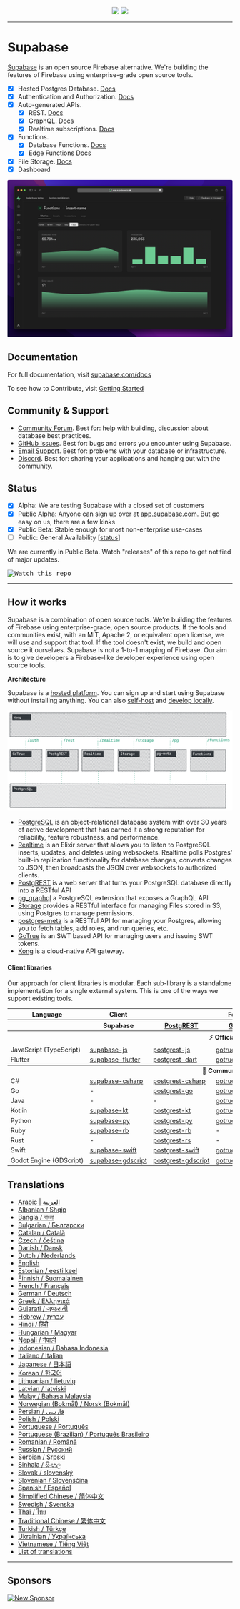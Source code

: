 <p align="center">
<img src="https://user-images.githubusercontent.com/8291514/213727234-cda046d6-28c6-491a-b284-b86c5cede25d.png#gh-light-mode-only">
<img src="https://user-images.githubusercontent.com/8291514/213727225-56186826-bee8-43b5-9b15-86e839d89393.png#gh-dark-mode-only">
</p>

---

# Supabase

[Supabase](https://supabase.com) is an open source Firebase alternative. We're building the features of Firebase using enterprise-grade open source tools.

- [x] Hosted Postgres Database. [Docs](https://supabase.com/docs/guides/database)
- [x] Authentication and Authorization. [Docs](https://supabase.com/docs/guides/auth)
- [x] Auto-generated APIs.
  - [x] REST. [Docs](https://supabase.com/docs/guides/database/api#rest-api)
  - [x] GraphQL. [Docs](https://supabase.com/docs/guides/database/api#graphql-api)
  - [x] Realtime subscriptions. [Docs](https://supabase.com/docs/guides/database/api#realtime-api)
- [x] Functions.
  - [x] Database Functions. [Docs](https://supabase.com/docs/guides/database/functions)
  - [x] Edge Functions [Docs](https://supabase.com/docs/guides/functions)
- [x] File Storage. [Docs](https://supabase.com/docs/guides/storage)
- [x] Dashboard

![Supabase Dashboard](https://raw.githubusercontent.com/supabase/supabase/master/apps/www/public/images/github/supabase-dashboard.png)

## Documentation

For full documentation, visit [supabase.com/docs](https://supabase.com/docs)

To see how to Contribute, visit [Getting Started](./DEVELOPERS.md)

## Community & Support

- [Community Forum](https://github.com/supabase/supabase/discussions). Best for: help with building, discussion about database best practices.
- [GitHub Issues](https://github.com/supabase/supabase/issues). Best for: bugs and errors you encounter using Supabase.
- [Email Support](https://supabase.com/docs/support#business-support). Best for: problems with your database or infrastructure.
- [Discord](https://discord.supabase.com). Best for: sharing your applications and hanging out with the community.

## Status

- [x] Alpha: We are testing Supabase with a closed set of customers
- [x] Public Alpha: Anyone can sign up over at [app.supabase.com](https://app.supabase.com). But go easy on us, there are a few kinks
- [x] Public Beta: Stable enough for most non-enterprise use-cases
- [ ] Public: General Availability [[status](https://supabase.com/docs/guides/getting-started/features#feature-status)]

We are currently in Public Beta. Watch "releases" of this repo to get notified of major updates.

<kbd><img src="https://raw.githubusercontent.com/supabase/supabase/d5f7f413ab356dc1a92075cb3cee4e40a957d5b1/web/static/watch-repo.gif" alt="Watch this repo"/></kbd>

---

## How it works

Supabase is a combination of open source tools. We’re building the features of Firebase using enterprise-grade, open source products. If the tools and communities exist, with an MIT, Apache 2, or equivalent open license, we will use and support that tool. If the tool doesn't exist, we build and open source it ourselves. Supabase is not a 1-to-1 mapping of Firebase. Our aim is to give developers a Firebase-like developer experience using open source tools.

**Architecture**

Supabase is a [hosted platform](https://app.supabase.com). You can sign up and start using Supabase without installing anything.
You can also [self-host](https://supabase.com/docs/guides/hosting/overview) and [develop locally](https://supabase.com/docs/guides/local-development).

![Architecture](https://github.com/supabase/supabase/blob/master/apps/docs/public/img/supabase-architecture.png)

- [PostgreSQL](https://www.postgresql.org/) is an object-relational database system with over 30 years of active development that has earned it a strong reputation for reliability, feature robustness, and performance.
- [Realtime](https://github.com/supabase/realtime) is an Elixir server that allows you to listen to PostgreSQL inserts, updates, and deletes using websockets. Realtime polls Postgres' built-in replication functionality for database changes, converts changes to JSON, then broadcasts the JSON over websockets to authorized clients.
- [PostgREST](http://postgrest.org/) is a web server that turns your PostgreSQL database directly into a RESTful API
- [pg_graphql](http://github.com/supabase/pg_graphql/) a PostgreSQL extension that exposes a GraphQL API
- [Storage](https://github.com/supabase/storage-api) provides a RESTful interface for managing Files stored in S3, using Postgres to manage permissions.
- [postgres-meta](https://github.com/supabase/postgres-meta) is a RESTful API for managing your Postgres, allowing you to fetch tables, add roles, and run queries, etc.
- [GoTrue](https://github.com/netlify/gotrue) is an SWT based API for managing users and issuing SWT tokens.
- [Kong](https://github.com/Kong/kong) is a cloud-native API gateway.

#### Client libraries

Our approach for client libraries is modular. Each sub-library is a standalone implementation for a single external system. This is one of the ways we support existing tools.

<table style="table-layout:fixed; white-space: nowrap;">
  <tr>
    <th>Language</th>
    <th>Client</th>
    <th colspan="5">Feature-Clients (bundled in Supabase client)</th>
  </tr>
  <!-- notranslate -->
  <tr>
    <th></th>
    <th>Supabase</th>
    <th><a href="https://github.com/postgrest/postgrest" target="_blank" rel="noopener noreferrer">PostgREST</a></th>
    <th><a href="https://github.com/supabase/gotrue" target="_blank" rel="noopener noreferrer">GoTrue</a></th>
    <th><a href="https://github.com/supabase/realtime" target="_blank" rel="noopener noreferrer">Realtime</a></th>
    <th><a href="https://github.com/supabase/storage-api" target="_blank" rel="noopener noreferrer">Storage</a></th>
    <th>Functions</th>
  </tr>
  <!-- TEMPLATE FOR NEW ROW -->
  <!-- START ROW
  <tr>
    <td>lang</td>
    <td><a href="https://github.com/supabase-community/supabase-lang" target="_blank" rel="noopener noreferrer">supabase-lang</a></td>
    <td><a href="https://github.com/supabase-community/postgrest-lang" target="_blank" rel="noopener noreferrer">postgrest-lang</a></td>
    <td><a href="https://github.com/supabase-community/gotrue-lang" target="_blank" rel="noopener noreferrer">gotrue-lang</a></td>
    <td><a href="https://github.com/supabase-community/realtime-lang" target="_blank" rel="noopener noreferrer">realtime-lang</a></td>
    <td><a href="https://github.com/supabase-community/storage-lang" target="_blank" rel="noopener noreferrer">storage-lang</a></td>
  </tr>
  END ROW -->
  <!-- /notranslate -->
  <th colspan="7">⚡️ Official ⚡️</th>
  <!-- notranslate -->
  <tr>
    <td>JavaScript (TypeScript)</td>
    <td><a href="https://github.com/supabase/supabase-js" target="_blank" rel="noopener noreferrer">supabase-js</a></td>
    <td><a href="https://github.com/supabase/postgrest-js" target="_blank" rel="noopener noreferrer">postgrest-js</a></td>
    <td><a href="https://github.com/supabase/gotrue-js" target="_blank" rel="noopener noreferrer">gotrue-js</a></td>
    <td><a href="https://github.com/supabase/realtime-js" target="_blank" rel="noopener noreferrer">realtime-js</a></td>
    <td><a href="https://github.com/supabase/storage-js" target="_blank" rel="noopener noreferrer">storage-js</a></td>
    <td><a href="https://github.com/supabase/functions-js" target="_blank" rel="noopener noreferrer">functions-js</a></td>
  </tr>
    <tr>
    <td>Flutter</td>
    <td><a href="https://github.com/supabase/supabase-flutter" target="_blank" rel="noopener noreferrer">supabase-flutter</a></td>
    <td><a href="https://github.com/supabase/postgrest-dart" target="_blank" rel="noopener noreferrer">postgrest-dart</a></td>
    <td><a href="https://github.com/supabase/gotrue-dart" target="_blank" rel="noopener noreferrer">gotrue-dart</a></td>
    <td><a href="https://github.com/supabase/realtime-dart" target="_blank" rel="noopener noreferrer">realtime-dart</a></td>
    <td><a href="https://github.com/supabase/storage-dart" target="_blank" rel="noopener noreferrer">storage-dart</a></td>
    <td><a href="https://github.com/supabase/functions-dart" target="_blank" rel="noopener noreferrer">functions-dart</a></td>
  </tr>
  <!-- /notranslate -->
  <th colspan="7">💚 Community 💚</th>
  <!-- notranslate -->
  <tr>
    <td>C#</td>
    <td><a href="https://github.com/supabase-community/supabase-csharp" target="_blank" rel="noopener noreferrer">supabase-csharp</a></td>
    <td><a href="https://github.com/supabase-community/postgrest-csharp" target="_blank" rel="noopener noreferrer">postgrest-csharp</a></td>
    <td><a href="https://github.com/supabase-community/gotrue-csharp" target="_blank" rel="noopener noreferrer">gotrue-csharp</a></td>
    <td><a href="https://github.com/supabase-community/realtime-csharp" target="_blank" rel="noopener noreferrer">realtime-csharp</a></td>
    <td><a href="https://github.com/supabase-community/storage-csharp" target="_blank" rel="noopener noreferrer">storage-csharp</a></td>
    <td><a href="https://github.com/supabase-community/functions-csharp" target="_blank" rel="noopener noreferrer">functions-csharp</a></td>
  </tr>
  <tr>
    <td>Go</td>
    <td>-</td>
    <td><a href="https://github.com/supabase-community/postgrest-go" target="_blank" rel="noopener noreferrer">postgrest-go</a></td>
    <td><a href="https://github.com/supabase-community/gotrue-go" target="_blank" rel="noopener noreferrer">gotrue-go</a></td>
    <td>-</td>
    <td><a href="https://github.com/supabase-community/storage-go" target="_blank" rel="noopener noreferrer">storage-go</a></td>
    <td><a href="https://github.com/supabase-community/functions-go" target="_blank" rel="noopener noreferrer">functions-go</a></td>
  </tr>
  <tr>
    <td>Java</td>
    <td>-</td>
    <td>-</td>
    <td><a href="https://github.com/supabase-community/gotrue-java" target="_blank" rel="noopener noreferrer">gotrue-java</a></td>
    <td>-</td>
    <td><a href="https://github.com/supabase-community/storage-java" target="_blank" rel="noopener noreferrer">storage-java</a></td>
    <td>-</td>
  </tr>
  <tr>
    <td>Kotlin</td>
    <td><a href="https://github.com/supabase-community/supabase-kt" target="_blank" rel="noopener noreferrer">supabase-kt</a></td>
    <td><a href="https://github.com/supabase-community/supabase-kt/tree/master/Postgrest" target="_blank" rel="noopener noreferrer">postgrest-kt</a></td>
    <td><a href="https://github.com/supabase-community/supabase-kt/tree/master/GoTrue" target="_blank" rel="noopener noreferrer">gotrue-kt</a></td>
    <td><a href="https://github.com/supabase-community/supabase-kt/tree/master/Realtime" target="_blank" rel="noopener noreferrer">realtime-kt</a></td>
    <td><a href="https://github.com/supabase-community/supabase-kt/tree/master/Storage" target="_blank" rel="noopener noreferrer">storage-kt</a></td>
    <td><a href="https://github.com/supabase-community/supabase-kt/tree/master/Functions" target="_blank" rel="noopener noreferrer">functions-kt</a></td>
  </tr>
  <tr>
    <td>Python</td>
    <td><a href="https://github.com/supabase-community/supabase-py" target="_blank" rel="noopener noreferrer">supabase-py</a></td>
    <td><a href="https://github.com/supabase-community/postgrest-py" target="_blank" rel="noopener noreferrer">postgrest-py</a></td>
    <td><a href="https://github.com/supabase-community/gotrue-py" target="_blank" rel="noopener noreferrer">gotrue-py</a></td>
    <td><a href="https://github.com/supabase-community/realtime-py" target="_blank" rel="noopener noreferrer">realtime-py</a></td>
    <td><a href="https://github.com/supabase-community/storage-py" target="_blank" rel="noopener noreferrer">storage-py</a></td>
    <td><a href="https://github.com/supabase-community/functions-py" target="_blank" rel="noopener noreferrer">functions-py</a></td>
  </tr>
  <tr>
    <td>Ruby</td>
    <td><a href="https://github.com/supabase-community/supabase-rb" target="_blank" rel="noopener noreferrer">supabase-rb</a></td>
    <td><a href="https://github.com/supabase-community/postgrest-rb" target="_blank" rel="noopener noreferrer">postgrest-rb</a></td>
    <td>-</td>
    <td>-</td>
    <td>-</td>
    <td>-</td>
  </tr>
  <tr>
    <td>Rust</td>
    <td>-</td>
    <td><a href="https://github.com/supabase-community/postgrest-rs" target="_blank" rel="noopener noreferrer">postgrest-rs</a></td>
    <td>-</td>
    <td>-</td>
    <td>-</td>
    <td>-</td>
  </tr>
  <tr>
    <td>Swift</td>
    <td><a href="https://github.com/supabase-community/supabase-swift" target="_blank" rel="noopener noreferrer">supabase-swift</a></td>
    <td><a href="https://github.com/supabase-community/postgrest-swift" target="_blank" rel="noopener noreferrer">postgrest-swift</a></td>
    <td><a href="https://github.com/supabase-community/gotrue-swift" target="_blank" rel="noopener noreferrer">gotrue-swift</a></td>
    <td><a href="https://github.com/supabase-community/realtime-swift" target="_blank" rel="noopener noreferrer">realtime-swift</a></td>
    <td><a href="https://github.com/supabase-community/storage-swift" target="_blank" rel="noopener noreferrer">storage-swift</a></td>
    <td><a href="https://github.com/supabase-community/functions-swift" target="_blank" rel="noopener noreferrer">functions-swift</a></td>
  </tr>
  <tr>
    <td>Godot Engine (GDScript)</td>
    <td><a href="https://github.com/supabase-community/godot-engine.supabase" target="_blank" rel="noopener noreferrer">supabase-gdscript</a></td>
    <td><a href="https://github.com/supabase-community/postgrest-gdscript" target="_blank" rel="noopener noreferrer">postgrest-gdscript</a></td>
    <td><a href="https://github.com/supabase-community/gotrue-gdscript" target="_blank" rel="noopener noreferrer">gotrue-gdscript</a></td>
    <td><a href="https://github.com/supabase-community/realtime-gdscript" target="_blank" rel="noopener noreferrer">realtime-gdscript</a></td>
    <td><a href="https://github.com/supabase-community/storage-gdscript" target="_blank" rel="noopener noreferrer">storage-gdscript</a></td>
    <td><a href="https://github.com/supabase-community/functions-gdscript" target="_blank" rel="noopener noreferrer">functions-gdscript</a></td>
  </tr>
  <!-- /notranslate -->
</table>

<!--- Remove this list if you're translating to another language, it's hard to keep updated across multiple files-->
<!--- Keep only the link to the list of translation files-->

## Translations

- [Arabic | العربية](/i18n/README.ar.md)
- [Albanian / Shqip](/i18n/README.sq.md)
- [Bangla / বাংলা](/i18n/README.bn.md)
- [Bulgarian / Български](/i18n/README.bg.md)
- [Catalan / Català](/i18n/README.ca.md)
- [Czech / čeština](/i18n/README.cs.md)
- [Danish / Dansk](/i18n/README.da.md)
- [Dutch / Nederlands](/i18n/README.nl.md)
- [English](https://github.com/supabase/supabase)
- [Estonian / eesti keel](/i18n/README.et.md)
- [Finnish / Suomalainen](/i18n/README.fi.md)
- [French / Français](/i18n/README.fr.md)
- [German / Deutsch](/i18n/README.de.md)
- [Greek / Ελληνικά](/i18n/README.el.md)
- [Gujarati / ગુજરાતી](/i18n/README.gu.md)
- [Hebrew / עברית](/i18n/README.he.md)
- [Hindi / हिंदी](/i18n/README.hi.md)
- [Hungarian / Magyar](/i18n/README.hu.md)
- [Nepali / नेपाली](/i18n/README.ne.md)
- [Indonesian / Bahasa Indonesia](/i18n/README.id.md)
- [Italiano / Italian](/i18n/README.it.md)
- [Japanese / 日本語](/i18n/README.ja.md)
- [Korean / 한국어](/i18n/README.ko.md)
- [Lithuanian / lietuvių](/i18n/README.lt.md)
- [Latvian / latviski](/i18n/README.lv.md)
- [Malay / Bahasa Malaysia](/i18n/README.ms.md)
- [Norwegian (Bokmål) / Norsk (Bokmål)](/i18n/README.nb.md)
- [Persian / فارسی](/i18n/README.fa.md)
- [Polish / Polski](/i18n/README.pl.md)
- [Portuguese / Português](/i18n/README.pt.md)
- [Portuguese (Brazilian) / Português Brasileiro](/i18n/README.pt-br.md)
- [Romanian / Română](/i18n/README.ro.md)
- [Russian / Pусский](/i18n/README.ru.md)
- [Serbian / Srpski](/i18n/README.sr.md)
- [Sinhala / සිංහල](/i18n/README.si.md)
- [Slovak / slovenský](/i18n/README.sk.md)
- [Slovenian / Slovenščina](/i18n/README.sl.md)
- [Spanish / Español](/i18n/README.es.md)
- [Simplified Chinese / 简体中文](/i18n/README.zh-cn.md)
- [Swedish / Svenska](/i18n/README.sv.md)
- [Thai / ไทย](/i18n/README.th.md)
- [Traditional Chinese / 繁体中文](/i18n/README.zh-tw.md)
- [Turkish / Türkçe](/i18n/README.tr.md)
- [Ukrainian / Українська](/i18n/README.uk.md)
- [Vietnamese / Tiếng Việt](/i18n/README.vi-vn.md)
- [List of translations](/i18n/languages.md) <!--- Keep only this -->

---

## Sponsors

[![New Sponsor](https://user-images.githubusercontent.com/10214025/90518111-e74bbb00-e198-11ea-8f88-c9e3c1aa4b5b.png)](https://github.com/sponsors/supabase)
